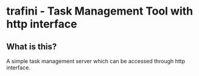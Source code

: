 # trafini - Task Management Tool with http interface
## What is this?
A simple task management server which can be accessed through http interface.
